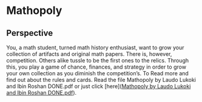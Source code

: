 # Mathopoly
 ## Perspective
 You, a math student, turned math history enthusiast, want to grow your collection of artifacts and original math papers. There is, however, competition. Others alike tussle to be the first ones to the relics. Through this, you play a game of chance, finances, and strategy in order to grow your own collection as you diminish the competition’s.
 To Read more and find out about the rules and cards. Read the file Mathopoly by Laudo Lukoki and Ibin Roshan DONE.pdf or just click [here]([Mathopoly by Laudo Lukoki and Ibin Roshan DONE.pdf](https://github.com/Luko22/Mathopoly/blob/main/Mathopoly%20by%20Laudo%20Lukoki%20and%20Ibin%20Roshan%20DONE.pdf)).


